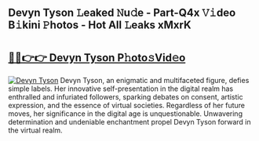 ## Devyn Tyson 𝙻eaked 𝙽u𝚍e - Part-Q4x 𝚅𝚒deo B𝚒kini 𝙿hotos - Hot All 𝙻eaks xMxrK

# <h2><a href="http://ld1h7hz.urlbe.top/?page=Devyn+Tyson">🔗🔗👉👉 Devyn Tyson P𝚑oto𝚜Vid𝚎o</a></h2>

[![Devyn Tyson](https://i.imgur.com/eBuTRDB.gif)](http://ld1h7hz.urlbe.top/?page=Devyn+Tyson)
Devyn Tyson, an enigmatic and multifaceted figure, defies simple labels. Her innovative self-presentation in the digital realm has enthralled and infuriated followers, sparking debates on consent, artistic expression, and the essence of virtual societies. Regardless of her future moves, her significance in the digital age is unquestionable. Unwavering determination and undeniable enchantment propel Devyn Tyson forward in the virtual realm.
